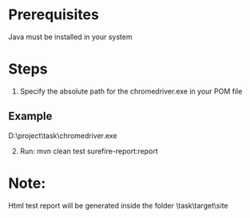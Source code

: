 # Prerequisites 
Java must be installed in your system

# Steps
1. Specify the absolute path for the chromedriver.exe in your POM file
## Example
<properties>
    <webdriver.chrome>D:\project\task\chromedriver.exe</webdriver.chrome>
</properties>

2. Run:
mvn clean test surefire-report:report

# Note: 
Html test report will be generated inside the folder \\task\target\site
